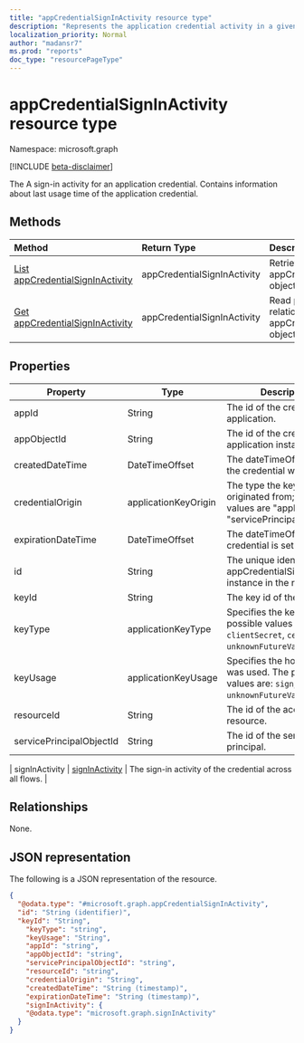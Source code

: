 ```yaml
---
title: "appCredentialSignInActivity resource type"
description: "Represents the application credential activity in a given tenant."
localization_priority: Normal
author: "madansr7"
ms.prod: "reports"
doc_type: "resourcePageType"
---
```


# appCredentialSignInActivity resource type

Namespace: microsoft.graph

[!INCLUDE [beta-disclaimer](../../includes/beta-disclaimer.md)]

The A sign-in activity for an application credential.  Contains information about last usage time of the application credential.

## Methods

| Method                                                                          | Return Type                 | Description                                                                |
| :------------------------------------------------------------------------------ | :-------------------------- | :------------------------------------------------------------------------- |
| [List appCredentialSignInActivity](../api/reportroot-list-appcredentialsigninactivities.md) | appCredentialSignInActivity | Retrieve a list of appCredentialSignInActivity objects.                    |
| [Get appCredentialSignInActivity](../api/appcredentialsigninactivity-get.md)   | appCredentialSignInActivity | Read properties and relationships of a appCredentialSignInActivity object. |

## Properties

| Property                 | Type                           | Description                                                                                           |
| ------------------------ | ------------------------------ | ----------------------------------------------------------------------------------------------------- |
| appId                    | String                         | The id of the credential application.                                                                 |
| appObjectId              | String                         | The id of the credential application instance.                                                        |
| createdDateTime          | DateTimeOffset                 | The dateTimeOffset when the credential was created.                                                   |
| credentialOrigin         | applicationKeyOrigin | The type the key credential originated from; possible values are "application" or "servicePrincipal". |
| expirationDateTime       | DateTimeOffset                 | The dateTimeOffset the credential is set to expire.                                                   |
| id                       | String                         | The unique identifier of the appCredentialSignInActivity instance in the response.                    |
| keyId                    | String                         | The key id of the credential.                                                                         |
| keyType                  | applicationKeyType | Specifies the key type. The possible values are: `clientSecret`, `certificate`, `unknownFutureValue`.||
| keyUsage                 | applicationKeyUsage                           | Specifies the how the key was used. The possible values are: `sign`, `verify`, `unknownFutureValue`.|                          |
| resourceId               | String                         | The id of the accessed resource.                                                                      |
| servicePrincipalObjectId | String                         | The id of the service principal.                                                                      |




| signInActivity           | [signInActivity](../resources/signinactivity.md) | The sign-in activity of the credential across all flows.                                              |

## Relationships

None.

## JSON representation

The following is a JSON representation of the resource.
<!-- {
  "blockType": "resource",
  "keyProperty": "id",
  "@odata.type": "microsoft.graph.appCredentialSignInActivity",
  "baseType": "microsoft.graph.entity",
  "openType": false
}
-->
```json
{
  "@odata.type": "#microsoft.graph.appCredentialSignInActivity",
  "id": "String (identifier)",
  "keyId": "String",
    "keyType": "string",
    "keyUsage": "String",
    "appId": "string",
    "appObjectId": "string",
    "servicePrincipalObjectId": "string",
    "resourceId": "string",
    "credentialOrigin": "String",
    "createdDateTime": "String (timestamp)",
    "expirationDateTime": "String (timestamp)",
    "signInActivity": {
    "@odata.type": "microsoft.graph.signInActivity"
  }
}
```



